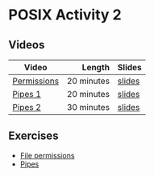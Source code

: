 # POSIX Activity 2

## Videos

| Video | Length | Slides |
|-------|-------:|--------|
| [Permissions](https://web.microsoftstream.com/video/71b186df-c373-4b98-ba34-035679cb1ec6) | 20 minutes | [slides](https://uob-my.sharepoint.com/:b:/g/personal/me17847_bristol_ac_uk/EUQ3xxCL4xlHtQ1M6uaLdW4Bc2sxbrCrLNQcinAUgCjmOg?e=ciQDX2) |
| [Pipes 1](https://web.microsoftstream.com/video/7b2657a6-a2d4-4c34-a642-da993d468851) | 20 minutes |  [slides](https://uob-my.sharepoint.com/:b:/g/personal/me17847_bristol_ac_uk/EdOsJY_EYlRIveTotkGszNoBWeGx5efiVPJPhhbiQfydTQ?e=RHGVol) |
| [Pipes 2](https://web.microsoftstream.com/video/d04fb18c-533b-4ffe-b8a1-f4d46e9b73d1) | 30 minutes |  [slides](https://uob-my.sharepoint.com/:b:/g/personal/me17847_bristol_ac_uk/EfGZcNx_ttNCsx8vpo2uZqIBERTzvUzap84BdzMfxLRuQw?e=Ty9yjZ) |


## Exercises

  * [File permissions](./permissions.md)
  * [Pipes](./pipes.md)
